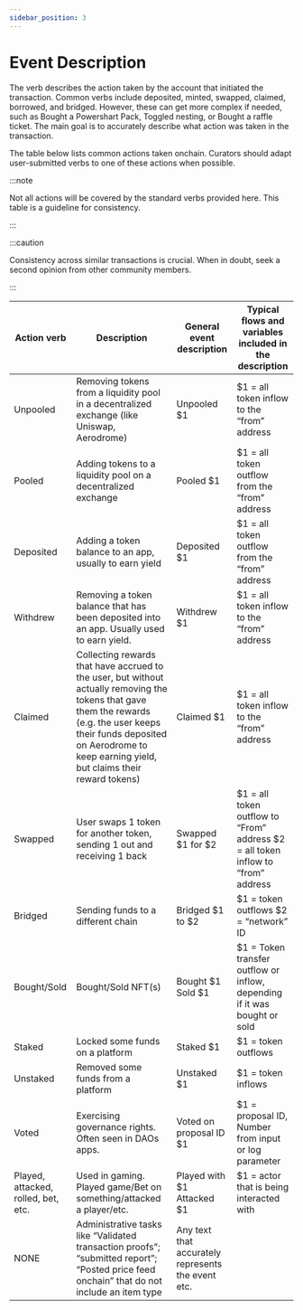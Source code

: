 ```yaml
---
sidebar_position: 3
---
```


# Event Description

The verb describes the action taken by the account that initiated the transaction. Common verbs include deposited, minted, swapped, claimed, borrowed, and bridged. However, these can get more complex if needed, such as Bought a Powershart Pack, Toggled nesting, or Bought a raffle ticket. The main goal is to accurately describe what action was taken in the transaction.

The table below lists common actions taken onchain. Curators should adapt user-submitted verbs to one of these actions when possible.

:::note

Not all actions will be covered by the standard verbs provided here. This table is a guideline for consistency.

:::

:::caution

Consistency across similar transactions is crucial. When in doubt, seek a second opinion from other community members.

:::

| Action verb | Description | General event description | Typical flows and variables included in the description |
|-------------|-------------|--------------------------|-------------------------------------------------------|
| Unpooled    | Removing tokens from a liquidity pool in a decentralized exchange (like Uniswap, Aerodrome) | Unpooled $1 | $1 = all token inflow to the “from” address |
| Pooled      | Adding tokens to a liquidity pool on a decentralized exchange | Pooled $1 | $1 = all token outflow from the “from” address |
| Deposited   | Adding a token balance to an app, usually to earn yield | Deposited $1 | $1 = all token outflow from the “from” address |
| Withdrew    | Removing a token balance that has been deposited into an app. Usually used to earn yield. | Withdrew $1 | $1 = all token inflow to the “from” address |
| Claimed     | Collecting rewards that have accrued to the user, but without actually removing the tokens that gave them the rewards (e.g. the user keeps their funds deposited on Aerodrome to keep earning yield, but claims their reward tokens) | Claimed $1 | $1 = all token inflow to the “from” address |
| Swapped     | User swaps 1 token for another token, sending 1 out and receiving 1 back | Swapped $1 for $2 | $1 = all token outflow to “From” address $2 = all token inflow to “from” address |
| Bridged     | Sending funds to a different chain | Bridged $1 to $2 | $1 = token outflows $2 = “network” ID |
| Bought/Sold | Bought/Sold NFT(s) | Bought $1 Sold $1 | $1 = Token transfer outflow or inflow, depending if it was bought or sold |
| Staked      | Locked some funds on a platform | Staked $1 | $1 = token outflows |
| Unstaked    | Removed some funds from a platform | Unstaked $1 | $1 = token inflows |
| Voted       | Exercising governance rights. Often seen in DAOs apps. | Voted on proposal ID $1 | $1 = proposal ID, Number from input or log parameter |
| Played, attacked, rolled, bet, etc. | Used in gaming. Played game/Bet on something/attacked a player/etc. | Played with $1 Attacked $1 | $1 = actor that is being interacted with |
| NONE        | Administrative tasks like “Validated transaction proofs”; “submitted report”; “Posted price feed onchain” that do not include an item type | Any text that accurately represents the event etc. | |



